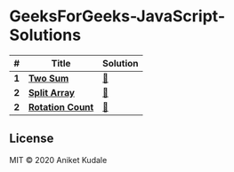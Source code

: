 # GeeksForGeeks-JavaScript-Solutions


|  #  | Title                                                                       |  Solution                                          |
|-----|---------------------------------------------------------------------------- | -------------------------------------------------- |
|**1** | [**Two Sum**](https://www.geeksforgeeks.org/given-an-array-a-and-a-number-x-check-for-pair-in-a-with-sum-as-x/) | [:key:](https://github.com/aniketkudale/GeeksForGeeks-JavaScript-Solutions/blob/master/Two-Sums/solution.js) |
|**2** | [**Split Array**](https://www.geeksforgeeks.org/split-array-add-first-part-end/) | [:key:](https://github.com/aniketkudale/GeeksForGeeks-JavaScript-Solutions/blob/master/Split%20Array/solution.js) |
|**2** | [**Rotation Count**](https://www.geeksforgeeks.org/find-rotation-count-rotated-sorted-array/) | [:key:](https://github.com/aniketkudale/GeeksForGeeks-JavaScript-Solutions/blob/master/Rotation%20Count/solution.js) |

## License
MIT © 2020 Aniket Kudale

